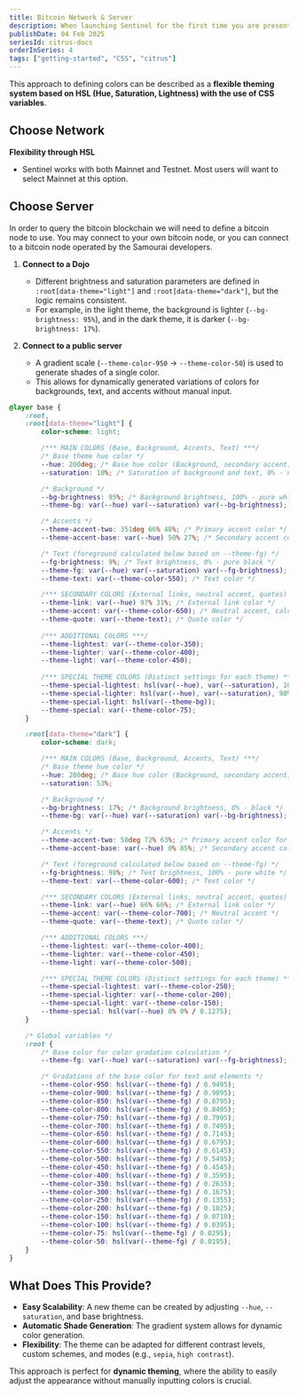 ```yaml
---
title: Bitcoin Network & Server
description: When launching Sentinel for the first time you are presented with the following options to first configure
publishDate: 04 Feb 2025
seriesId: citrus-docs
orderInSeries: 4
tags: ["getting-started", "CSS", "citrus"]
---
```


This approach to defining colors can be described as a **flexible theming system based on HSL (Hue, Saturation, Lightness) with the use of CSS variables**.

## Choose Network
**Flexibility through HSL**
   - Sentinel works with both Mainnet and Testnet. Most users will want to select Mainnet at this option.

## Choose Server

In order to query the bitcoin blockchain we will need to define a bitcoin node to use. You may connect to your own bitcoin node, or you can connect to a bitcoin node operated by the Samourai developers.



1. **Connect to a Dojo**
   - Different brightness and saturation parameters are defined in `:root[data-theme="light"]` and `:root[data-theme="dark"]`, but the logic remains consistent.
   - For example, in the light theme, the background is lighter (`--bg-brightness: 95%`), and in the dark theme, it is darker (`--bg-brightness: 17%`).

2. **Connect to a public server**
   - A gradient scale (`--theme-color-950` → `--theme-color-50`) is used to generate shades of a single color.
   - This allows for dynamically generated variations of colors for backgrounds, text, and accents without manual input.


```css title="globas.css"
@layer base {
	:root,
	:root[data-theme="light"] {
		color-scheme: light;

		/*** MAIN COLORS (Base, Background, Accents, Text) ***/
		/* Base theme hue color */
		--hue: 200deg; /* Base hue color (Background, secondary accent, text) */
		--saturation: 10%; /* Saturation of background and text, 0% - no tint */

		/* Background */
		--bg-brightness: 95%; /* Background brightness, 100% - pure white */
		--theme-bg: var(--hue) var(--saturation) var(--bg-brightness); /* Background color */

		/* Accents */
		--theme-accent-two: 351deg 66% 48%; /* Primary accent color */
		--theme-accent-base: var(--hue) 50% 27%; /* Secondary accent color */

		/* Text (foreground calculated below based on --theme-fg) */
		--fg-brightness: 9%; /* Text brightness, 0% - pure black */
		--theme-fg: var(--hue) var(--saturation) var(--fg-brightness); /* Base color for text */
		--theme-text: var(--theme-color-550); /* Text color */

		/*** SECONDARY COLORS (External links, neutral accent, quotes) ***/
		--theme-link: var(--hue) 97% 31%; /* External link color */
		--theme-accent: var(--theme-color-650); /* Neutral accent, calculated below based on --theme-fg */
		--theme-quote: var(--theme-text); /* Quote color */
		
		/*** ADDITIONAL COLORS ***/
		--theme-lightest: var(--theme-color-350);
		--theme-lighter: var(--theme-color-400);
		--theme-light: var(--theme-color-450);
		
		/*** SPECIAL THEME COLORS (Distinct settings for each theme) ***/
		--theme-special-lightest: hsl(var(--hue), var(--saturation), 100%);
		--theme-special-lighter: hsl(var(--hue), var(--saturation), 98%);
		--theme-special-light: hsl(var(--theme-bg));
		--theme-special: var(--theme-color-75);
	}

	:root[data-theme="dark"] {
		color-scheme: dark;

		/*** MAIN COLORS (Base, Background, Accents, Text) ***/
		/* Base theme hue color */
		--hue: 200deg; /* Base hue color (Background, secondary accent, text) */
		--saturation: 53%;

		/* Background */
		--bg-brightness: 17%; /* Background brightness, 0% - black */
		--theme-bg: var(--hue) var(--saturation) var(--bg-brightness); /* Background color */

		/* Accents */
		--theme-accent-two: 50deg 72% 63%; /* Primary accent color for elements (was 45deg 80% 50%) */
		--theme-accent-base: var(--hue) 0% 85%; /* Secondary accent color for elements */

		/* Text (foreground calculated below based on --theme-fg) */
		--fg-brightness: 98%; /* Text brightness, 100% - pure white */
		--theme-text: var(--theme-color-600); /* Text color */

		/*** SECONDARY COLORS (External links, neutral accent, quotes) ***/
		--theme-link: var(--hue) 66% 66%; /* External link color */
		--theme-accent: var(--theme-color-700); /* Neutral accent */
		--theme-quote: var(--theme-text); /* Quote color */

		/*** ADDITIONAL COLORS ***/
		--theme-lightest: var(--theme-color-400);
		--theme-lighter: var(--theme-color-450);
		--theme-light: var(--theme-color-500);

		/*** SPECIAL THEME COLORS (Distinct settings for each theme) ***/
		--theme-special-lightest: var(--theme-color-250);
		--theme-special-lighter: var(--theme-color-200);
		--theme-special-light: var(--theme-color-150);
		--theme-special: hsl(var(--hue) 0% 0% / 0.1275);
	}

	/* Global variables */
	:root {
		/* Base color for color gradation calculation */
		--theme-fg: var(--hue) var(--saturation) var(--fg-brightness);

		/* Gradations of the base color for text and elements */
		--theme-color-950: hsl(var(--theme-fg) / 0.9495);
		--theme-color-900: hsl(var(--theme-fg) / 0.9095);
		--theme-color-850: hsl(var(--theme-fg) / 0.8795);
		--theme-color-800: hsl(var(--theme-fg) / 0.8495);
		--theme-color-750: hsl(var(--theme-fg) / 0.7995);
		--theme-color-700: hsl(var(--theme-fg) / 0.7495);
		--theme-color-650: hsl(var(--theme-fg) / 0.7145);
		--theme-color-600: hsl(var(--theme-fg) / 0.6795);
		--theme-color-550: hsl(var(--theme-fg) / 0.6145);
		--theme-color-500: hsl(var(--theme-fg) / 0.5495);
		--theme-color-450: hsl(var(--theme-fg) / 0.4545);
		--theme-color-400: hsl(var(--theme-fg) / 0.3595);
		--theme-color-350: hsl(var(--theme-fg) / 0.2635);
		--theme-color-300: hsl(var(--theme-fg) / 0.1675);
		--theme-color-250: hsl(var(--theme-fg) / 0.1355);
		--theme-color-200: hsl(var(--theme-fg) / 0.1025);
		--theme-color-150: hsl(var(--theme-fg) / 0.0710);
		--theme-color-100: hsl(var(--theme-fg) / 0.0395);
		--theme-color-75: hsl(var(--theme-fg) / 0.0295);
		--theme-color-50: hsl(var(--theme-fg) / 0.0195);
	}
}
```

## What Does This Provide?
- **Easy Scalability**: A new theme can be created by adjusting `--hue`, `--saturation`, and base brightness.
- **Automatic Shade Generation**: The gradient system allows for dynamic color generation.
- **Flexibility**: The theme can be adapted for different contrast levels, custom schemes, and modes (e.g., `sepia`, `high contrast`).

This approach is perfect for **dynamic theming**, where the ability to easily adjust the appearance without manually inputting colors is crucial.